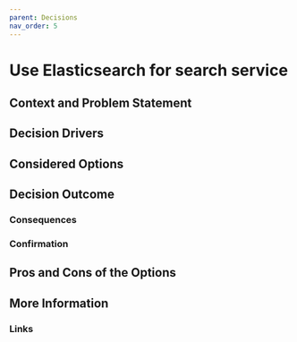 ```yaml
---
parent: Decisions
nav_order: 5
---
```


# Use Elasticsearch for search service

## Context and Problem Statement

## Decision Drivers

## Considered Options

## Decision Outcome

### Consequences

### Confirmation

## Pros and Cons of the Options

## More Information

### Links
